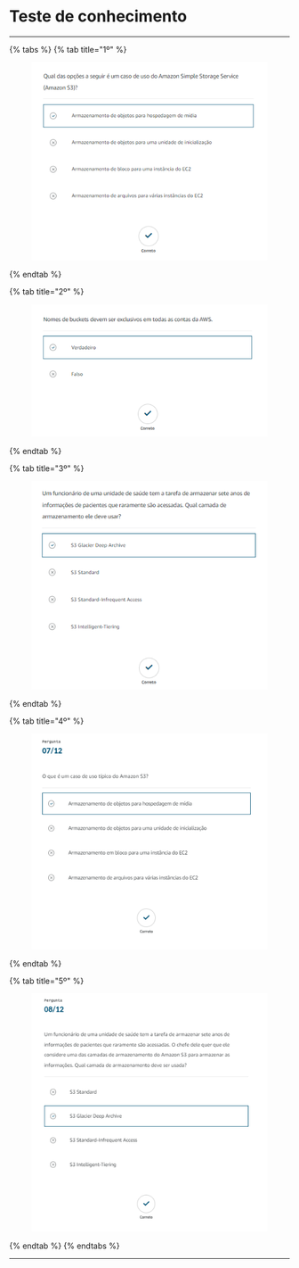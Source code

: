 # Teste de conhecimento

***

{% tabs %}
{% tab title="1º" %}
<figure><img src="../../.gitbook/assets/image (58).png" alt=""><figcaption></figcaption></figure>
{% endtab %}

{% tab title="2º" %}
<figure><img src="../../.gitbook/assets/image (60).png" alt=""><figcaption></figcaption></figure>
{% endtab %}

{% tab title="3º" %}
<figure><img src="../../.gitbook/assets/image (61).png" alt=""><figcaption></figcaption></figure>
{% endtab %}

{% tab title="4º" %}
<figure><img src="../../.gitbook/assets/image (77).png" alt=""><figcaption></figcaption></figure>
{% endtab %}

{% tab title="5º" %}
<figure><img src="../../.gitbook/assets/image (78).png" alt=""><figcaption></figcaption></figure>
{% endtab %}
{% endtabs %}

***
